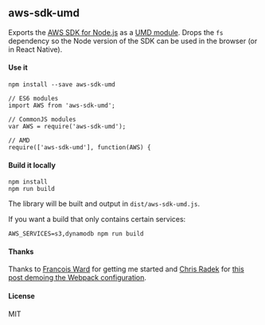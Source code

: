 ## aws-sdk-umd


Exports the [AWS SDK for Node.js](https://aws.amazon.com/sdk-for-node-js/) as a [UMD module](https://github.com/umdjs/umd). Drops the `fs` dependency so the Node version of the SDK can be used in the browser (or in React Native).

#### Use it
```
npm install --save aws-sdk-umd
```

```
// ES6 modules
import AWS from 'aws-sdk-umd';

// CommonJS modules
var AWS = require('aws-sdk-umd');

// AMD
require(['aws-sdk-umd'], function(AWS) {
```


#### Build it locally
```
npm install
npm run build
```

The library will be built and output in `dist/aws-sdk-umd.js`.

If you want a build that only contains certain services:

```
AWS_SERVICES=s3,dynamodb npm run build
```


#### Thanks
Thanks to [Francois Ward](https://github.com/phoenixmatrix) for getting me started and [Chris Radek](https://github.com/chrisradek) for [this post demoing the Webpack configuration](https://github.com/aws/aws-sdk-js/issues/603#issuecomment-212479600).


#### License
MIT
